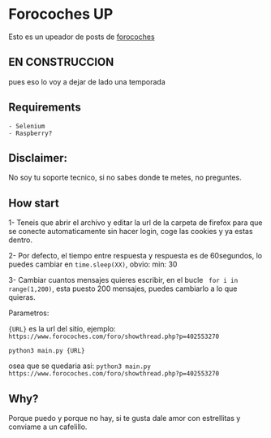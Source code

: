 # Forocoches UP
Esto es un upeador de posts de [forocoches](https://forocoches.com)

## EN CONSTRUCCION
pues eso lo voy a dejar de lado una temporada

## Requirements
    - Selenium
    - Raspberry?

## Disclaimer:


No soy tu soporte tecnico, si no sabes donde te metes, no preguntes.


## How start

1- Teneis que abrir el archivo y editar la url de la carpeta de firefox para que se conecte automaticamente sin hacer login, coge las cookies y ya estas dentro.

2- Por defecto, el tiempo entre respuesta y respuesta es de 60segundos, lo puedes cambiar en `time.sleep(XX)`, obvio: min: 30

3- Cambiar cuantos mensajes quieres escribir, en el bucle ` for i in range(1,200)`, esta puesto 200 mensajes, puedes cambiarlo a lo que quieras.


Parametros: 

`{URL}` es la url del sitio, ejemplo: `https://www.forocoches.com/foro/showthread.php?p=402553270`


`python3 main.py {URL}`

osea que se quedaria asi:
`python3 main.py https://www.forocoches.com/foro/showthread.php?p=402553270`

## Why?
Porque puedo y porque no hay, si te gusta dale amor con estrellitas y conviame a un cafelillo.